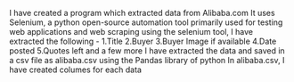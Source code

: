 I have created a program which extracted data from Alibaba.com 
It uses Selenium, a python open-source automation tool primarily used for testing web applications and web scraping
using the selenium tool, I have extracted the following -
1.Title
2.Buyer
3.Buyer Image if available
4.Date posted
5.Quotes left 
and a few more 
I have extracted the data and saved in a csv file as alibaba.csv using the Pandas library of python 
In alibaba.csv, I have created columes for each data 
